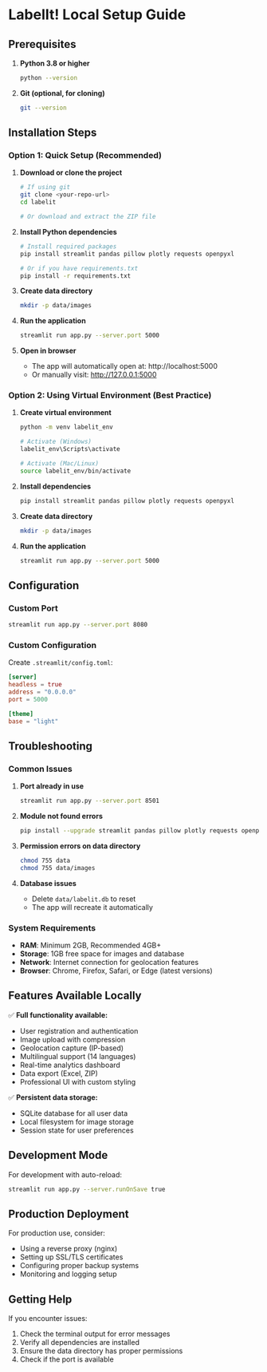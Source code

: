 # LabelIt! Local Setup Guide

## Prerequisites

1. **Python 3.8 or higher**
   ```bash
   python --version
   ```

2. **Git (optional, for cloning)**
   ```bash
   git --version
   ```

## Installation Steps

### Option 1: Quick Setup (Recommended)

1. **Download or clone the project**
   ```bash
   # If using git
   git clone <your-repo-url>
   cd labelit

   # Or download and extract the ZIP file
   ```

2. **Install Python dependencies**
   ```bash
   # Install required packages
   pip install streamlit pandas pillow plotly requests openpyxl

   # Or if you have requirements.txt
   pip install -r requirements.txt
   ```

3. **Create data directory**
   ```bash
   mkdir -p data/images
   ```

4. **Run the application**
   ```bash
   streamlit run app.py --server.port 5000
   ```

5. **Open in browser**
   - The app will automatically open at: http://localhost:5000
   - Or manually visit: http://127.0.0.1:5000

### Option 2: Using Virtual Environment (Best Practice)

1. **Create virtual environment**
   ```bash
   python -m venv labelit_env
   
   # Activate (Windows)
   labelit_env\Scripts\activate
   
   # Activate (Mac/Linux)
   source labelit_env/bin/activate
   ```

2. **Install dependencies**
   ```bash
   pip install streamlit pandas pillow plotly requests openpyxl
   ```

3. **Create data directory**
   ```bash
   mkdir -p data/images
   ```

4. **Run the application**
   ```bash
   streamlit run app.py --server.port 5000
   ```

## Configuration

### Custom Port
```bash
streamlit run app.py --server.port 8080
```

### Custom Configuration
Create `.streamlit/config.toml`:
```toml
[server]
headless = true
address = "0.0.0.0"
port = 5000

[theme]
base = "light"
```

## Troubleshooting

### Common Issues

1. **Port already in use**
   ```bash
   streamlit run app.py --server.port 8501
   ```

2. **Module not found errors**
   ```bash
   pip install --upgrade streamlit pandas pillow plotly requests openpyxl
   ```

3. **Permission errors on data directory**
   ```bash
   chmod 755 data
   chmod 755 data/images
   ```

4. **Database issues**
   - Delete `data/labelit.db` to reset
   - The app will recreate it automatically

### System Requirements

- **RAM**: Minimum 2GB, Recommended 4GB+
- **Storage**: 1GB free space for images and database
- **Network**: Internet connection for geolocation features
- **Browser**: Chrome, Firefox, Safari, or Edge (latest versions)

## Features Available Locally

✅ **Full functionality available:**
- User registration and authentication
- Image upload with compression
- Geolocation capture (IP-based)
- Multilingual support (14 languages)
- Real-time analytics dashboard
- Data export (Excel, ZIP)
- Professional UI with custom styling

✅ **Persistent data storage:**
- SQLite database for all user data
- Local filesystem for image storage
- Session state for user preferences

## Development Mode

For development with auto-reload:
```bash
streamlit run app.py --server.runOnSave true
```

## Production Deployment

For production use, consider:
- Using a reverse proxy (nginx)
- Setting up SSL/TLS certificates
- Configuring proper backup systems
- Monitoring and logging setup

## Getting Help

If you encounter issues:
1. Check the terminal output for error messages
2. Verify all dependencies are installed
3. Ensure the data directory has proper permissions
4. Check if the port is available
